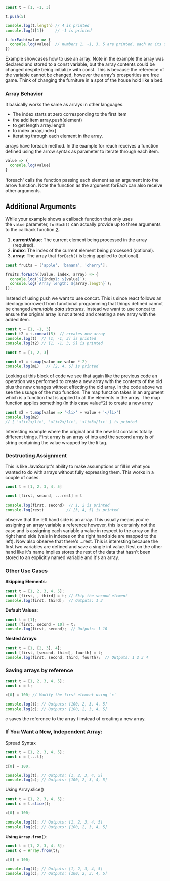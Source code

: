 ```js
const t = [1, -1, 3]

t.push(5)

console.log(t.length) // 4 is printed
console.log(t[1])     // -1 is printed

t.forEach(value => {
  console.log(value)  // numbers 1, -1, 3, 5 are printed, each on its own line
})                    
```

Example showcases how to use an array.  Note in the example the array was declared and stored to a const variable, but the array contents could be changed despite being initialize with const. This is because the reference of the variable cannot be changed, however the array's prosperities are free game. Think of changing the furniture in a spot of the house hold like a bed.

### Array Behavior
It basically works the same as arrays in other languages. 

- The index starts at zero corresponding to the first item
- the add item array.push(element)
- to get length array.length
- to index array[index]
- iterating through each element in the array.


arrays have foreach method. In the example for reach receives a function defined using the arrow syntax as parameter to iterate through each item.
```js
value => {
  console.log(value)
}
```
'foreach' calls the function passing each element as an argument into the arrow function. Note the function as the argument forEach can also receive other arguments. 


## Additional Arguments

While your example shows a callback function that only uses the `value` parameter, `forEach()` can actually provide up to three arguments to the callback function [2](https://codesweetly.com/javascript-foreach-method/):

1. **currentValue**: The current element being processed in the array (required).
2. **index**: The index of the current element being processed (optional).
3. **array**: The array that `forEach()` is being applied to (optional).

```js
const fruits = ['apple', 'banana', 'cherry'];

fruits.forEach((value, index, array) => {
  console.log(`${index}: ${value}`);
  console.log(`Array length: ${array.length}`);
});

```


Instead of using push we want to use concat. This is since react follows an ideology borrowed from functional programming that things defined cannot be changed *immutable data strctures*. Instead we want to use concat to ensure the original array is not altered and creating a new array with the added item.

```js
const t = [1, -1, 3]
const t2 = t.concat(5)  // creates new array
console.log(t)  // [1, -1, 3] is printed
console.log(t2) // [1, -1, 3, 5] is printed
```


```js
const t = [1, 2, 3]

const m1 = t.map(value => value * 2)
console.log(m1)   // [2, 4, 6] is printed
```
 Looking at this block of code we see that again like the previous code an operation was performed to create a new array with the contents of the old plus the new changes without effecting the old array. In the code above we see the usuage of the map function. The map function takes in an argument which is a function that is applied to  all the elements in the array. The map function applies something (in this case  value*2) to create a new array



```js
const m2 = t.map(value => '<li>' + value + '</li>')
console.log(m2)  
// [ '<li>1</li>', '<li>2</li>', '<li>3</li>' ] is printed
```
Interesting example where the original and the new list contains totally different things. First array is an array of ints and the second array is of string containing the value wrapped by the li tag.


### Destructing Assignment

This is like JavaScript's ability to make assumptions or fill in what you wanted to do with arrays without fully expressing them. This works in a couple of cases.

```js
const t = [1, 2, 3, 4, 5]

const [first, second, ...rest] = t

console.log(first, second)  // 1, 2 is printed
console.log(rest)          // [3, 4, 5] is printed
```
observe that the left hand side is an array. This usually means you're assigning an array variable a reference however, this is certainly not the case and is assigning each  variable a value in respect to the array on the right hand side (vals in indexes on the right hand side are mapped to the left). Now also observe that there's ...rest. This is interesting because the first two variables are defined and save a single int value. Rest on the other hand like it's name implies stores the rest of the data that hasn't been stored to an explicitly named variable and it's an array.


### Other Use Cases

**Skipping Elements**:
```js
const t = [1, 2, 3, 4, 5];
const [first, , third] = t; // Skip the second element
console.log(first, third);  // Outputs: 1 3

```

**Default Values**:
```js
const t = [1];
const [first, second = 10] = t;
console.log(first, second);  // Outputs: 1 10
```

**Nested Arrays**:
```js
const t = [1, [2, 3], 4];
const [first, [second, third], fourth] = t;
console.log(first, second, third, fourth);  // Outputs: 1 2 3 4

```

### Saving arrays by reference
```js
const t = [1, 2, 3, 4, 5];
const c = t;

c[0] = 100; // Modify the first element using `c`

console.log(t); // Outputs: [100, 2, 3, 4, 5]
console.log(c); // Outputs: [100, 2, 3, 4, 5]

```

c saves the reference to the array t instead of creating a new array. 


### If You Want a New, Independent Array:

Spread Syntax
```js
const t = [1, 2, 3, 4, 5];
const c = [...t];

c[0] = 100;

console.log(t); // Outputs: [1, 2, 3, 4, 5]
console.log(c); // Outputs: [100, 2, 3, 4, 5]

```

Using Array.slice()
```js
const t = [1, 2, 3, 4, 5];
const c = t.slice();

c[0] = 100;

console.log(t); // Outputs: [1, 2, 3, 4, 5]
console.log(c); // Outputs: [100, 2, 3, 4, 5]

```

**Using `Array.from()`**:
```js
const t = [1, 2, 3, 4, 5];
const c = Array.from(t);

c[0] = 100;

console.log(t); // Outputs: [1, 2, 3, 4, 5]
console.log(c); // Outputs: [100, 2, 3, 4, 5]

```